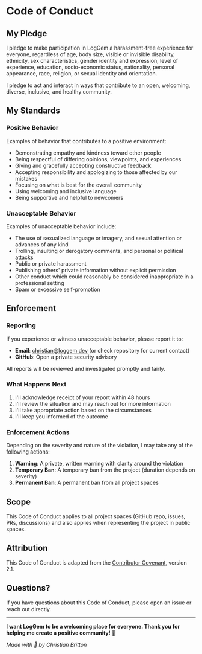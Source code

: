 # Code of Conduct

## My Pledge

I pledge to make participation in LogGem a harassment-free experience for everyone, regardless of age, body size, visible or invisible disability, ethnicity, sex characteristics, gender identity and expression, level of experience, education, socio-economic status, nationality, personal appearance, race, religion, or sexual identity and orientation.

I pledge to act and interact in ways that contribute to an open, welcoming, diverse, inclusive, and healthy community.

## My Standards

### Positive Behavior

Examples of behavior that contributes to a positive environment:

* Demonstrating empathy and kindness toward other people
* Being respectful of differing opinions, viewpoints, and experiences
* Giving and gracefully accepting constructive feedback
* Accepting responsibility and apologizing to those affected by our mistakes
* Focusing on what is best for the overall community
* Using welcoming and inclusive language
* Being supportive and helpful to newcomers

### Unacceptable Behavior

Examples of unacceptable behavior include:

* The use of sexualized language or imagery, and sexual attention or advances of any kind
* Trolling, insulting or derogatory comments, and personal or political attacks
* Public or private harassment
* Publishing others' private information without explicit permission
* Other conduct which could reasonably be considered inappropriate in a professional setting
* Spam or excessive self-promotion

## Enforcement

### Reporting

If you experience or witness unacceptable behavior, please report it to:
- **Email**: christian@loggem.dev (or check repository for current contact)
- **GitHub**: Open a private security advisory

All reports will be reviewed and investigated promptly and fairly.

### What Happens Next

1. I'll acknowledge receipt of your report within 48 hours
2. I'll review the situation and may reach out for more information
3. I'll take appropriate action based on the circumstances
4. I'll keep you informed of the outcome

### Enforcement Actions

Depending on the severity and nature of the violation, I may take any of the following actions:

1. **Warning**: A private, written warning with clarity around the violation
2. **Temporary Ban**: A temporary ban from the project (duration depends on severity)
3. **Permanent Ban**: A permanent ban from all project spaces

## Scope

This Code of Conduct applies to all project spaces (GitHub repo, issues, PRs, discussions) and also applies when representing the project in public spaces.

## Attribution

This Code of Conduct is adapted from the [Contributor Covenant](https://www.contributor-covenant.org/), version 2.1.

## Questions?

If you have questions about this Code of Conduct, please open an issue or reach out directly.

---

**I want LogGem to be a welcoming place for everyone. Thank you for helping me create a positive community!** 🤝

*Made with 💎 by Christian Britton*
